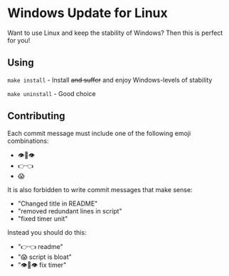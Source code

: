 # Windows Update for Linux

Want to use Linux and keep the stability of Windows? Then this is perfect for you!

## Using

`make install` - Install ~~and suffer~~ and enjoy Windows-levels of stability

`make uninstall` - Good choice

## Contributing

Each commit message must include one of the following emoji combinations:

* 👁️👄👁️
* 👉👈
* 😱

It is also forbidden to write commit messages that make sense:

* "Changed title in README"
* "removed redundant lines in script"
* "fixed timer unit"

Instead you should do this:

* "👉👈 readme"
* "😱 script is bloat"
* "👁️👄👁️ fix timer"